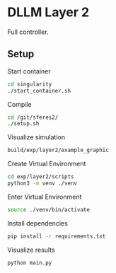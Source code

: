 # DLLM Layer 2
Full controller.

## Setup
Start container
```bash
cd singularity
./start_container.sh
```
Compile
```bash
cd /git/sferes2/
./setup.sh
```
Visualize simulation
```bash
build/exp/layer2/example_graphic
```
Create Virtual Environment
```bash
cd exp/layer2/scripts
python3 -m venv ./venv
```
Enter Virtual Environment
```bash
source ./venv/bin/activate
```
Install dependencies
```bash
pip install -r requirements.txt
```
Visualize results
```bash
python main.py
```
